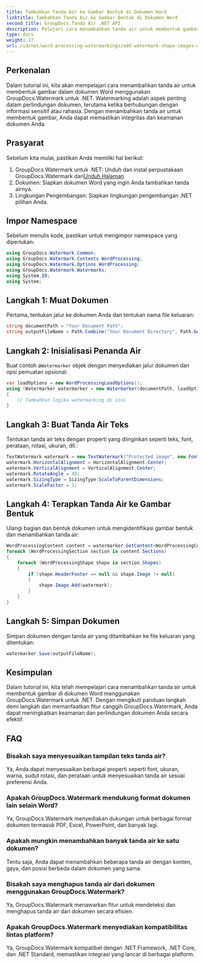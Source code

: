 ```yaml
---
title: Tambahkan Tanda Air ke Gambar Bentuk di Dokumen Word
linktitle: Tambahkan Tanda Air ke Gambar Bentuk di Dokumen Word
second_title: GroupDocs.Tanda Air .NET API
description: Pelajari cara menambahkan tanda air untuk membentuk gambar di dokumen Word menggunakan GroupDocs.Watermark untuk .NET. Tingkatkan keamanan dokumen dengan tutorial ini.
type: docs
weight: 17
url: /id/net/word-processing-watermarkings/add-watermark-shape-images-word-docs/
---
```

## Perkenalan
Dalam tutorial ini, kita akan mempelajari cara menambahkan tanda air untuk membentuk gambar dalam dokumen Word menggunakan GroupDocs.Watermark untuk .NET. Watermarking adalah aspek penting dalam perlindungan dokumen, terutama ketika berhubungan dengan informasi sensitif atau rahasia. Dengan menambahkan tanda air untuk membentuk gambar, Anda dapat memastikan integritas dan keamanan dokumen Anda.
## Prasyarat
Sebelum kita mulai, pastikan Anda memiliki hal berikut:
1.  GroupDocs.Watermark untuk .NET: Unduh dan instal perpustakaan GroupDocs.Watermark dari[Unduh Halaman](https://releases.groupdocs.com/Watermark/net/).
2. Dokumen: Siapkan dokumen Word yang ingin Anda tambahkan tanda airnya.
3. Lingkungan Pengembangan: Siapkan lingkungan pengembangan .NET pilihan Anda.
## Impor Namespace
Sebelum menulis kode, pastikan untuk mengimpor namespace yang diperlukan:
```csharp
using GroupDocs.Watermark.Common;
using GroupDocs.Watermark.Contents.WordProcessing;
using GroupDocs.Watermark.Options.WordProcessing;
using GroupDocs.Watermark.Watermarks;
using System.IO;
using System;
```
## Langkah 1: Muat Dokumen
Pertama, tentukan jalur ke dokumen Anda dan tentukan nama file keluaran:
```csharp
string documentPath = "Your Document Path";
string outputFileName = Path.Combine("Your Document Directory", Path.GetFileName(documentPath));
```
## Langkah 2: Inisialisasi Penanda Air
 Buat contoh a`Watermarker` objek dengan menyediakan jalur dokumen dan opsi pemuatan opsional:
```csharp
var loadOptions = new WordProcessingLoadOptions();
using (Watermarker watermarker = new Watermarker(documentPath, loadOptions))
{
    // Tambahkan logika watermarking di sini
}
```
## Langkah 3: Buat Tanda Air Teks
Tentukan tanda air teks dengan properti yang diinginkan seperti teks, font, perataan, rotasi, ukuran, dll.:
```csharp
TextWatermark watermark = new TextWatermark("Protected image", new Font("Arial", 8));
watermark.HorizontalAlignment = HorizontalAlignment.Center;
watermark.VerticalAlignment = VerticalAlignment.Center;
watermark.RotateAngle = 45;
watermark.SizingType = SizingType.ScaleToParentDimensions;
watermark.ScaleFactor = 1;
```
## Langkah 4: Terapkan Tanda Air ke Gambar Bentuk
Ulangi bagian dan bentuk dokumen untuk mengidentifikasi gambar bentuk dan menambahkan tanda air:
```csharp
WordProcessingContent content = watermarker.GetContent<WordProcessingContent>();
foreach (WordProcessingSection section in content.Sections)
{
    foreach (WordProcessingShape shape in section.Shapes)
    {
        if (shape.HeaderFooter == null && shape.Image != null)
        {
            shape.Image.Add(watermark);
        }
    }
}
```
## Langkah 5: Simpan Dokumen
Simpan dokumen dengan tanda air yang ditambahkan ke file keluaran yang ditentukan:
```csharp
watermarker.Save(outputFileName);
```

## Kesimpulan
Dalam tutorial ini, kita telah mempelajari cara menambahkan tanda air untuk membentuk gambar di dokumen Word menggunakan GroupDocs.Watermark untuk .NET. Dengan mengikuti panduan langkah demi langkah dan memanfaatkan fitur canggih GroupDocs.Watermark, Anda dapat meningkatkan keamanan dan perlindungan dokumen Anda secara efektif.
## FAQ
### Bisakah saya menyesuaikan tampilan teks tanda air?
Ya, Anda dapat menyesuaikan berbagai properti seperti font, ukuran, warna, sudut rotasi, dan perataan untuk menyesuaikan tanda air sesuai preferensi Anda.
### Apakah GroupDocs.Watermark mendukung format dokumen lain selain Word?
Ya, GroupDocs.Watermark menyediakan dukungan untuk berbagai format dokumen termasuk PDF, Excel, PowerPoint, dan banyak lagi.
### Apakah mungkin menambahkan banyak tanda air ke satu dokumen?
Tentu saja, Anda dapat menambahkan beberapa tanda air dengan konten, gaya, dan posisi berbeda dalam dokumen yang sama.
### Bisakah saya menghapus tanda air dari dokumen menggunakan GroupDocs.Watermark?
Ya, GroupDocs.Watermark menawarkan fitur untuk mendeteksi dan menghapus tanda air dari dokumen secara efisien.
### Apakah GroupDocs.Watermark menyediakan kompatibilitas lintas platform?
Ya, GroupDocs.Watermark kompatibel dengan .NET Framework, .NET Core, dan .NET Standard, memastikan integrasi yang lancar di berbagai platform.